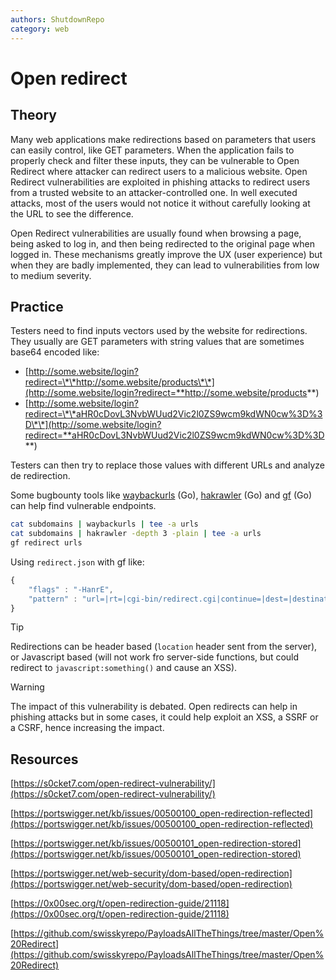 ```yaml
---
authors: ShutdownRepo
category: web
---
```


# Open redirect

## Theory

Many web applications make redirections based on parameters that users can easily control, like GET parameters. When the application fails to properly check and filter these inputs, they can be vulnerable to Open Redirect where attacker can redirect users to a malicious website. Open Redirect vulnerabilities are exploited in phishing attacks to redirect users from a trusted website to an attacker-controlled one. In well executed attacks, most of the users would not notice it without carefully looking at the URL to see the difference.

Open Redirect vulnerabilities are usually found when browsing a page, being asked to log in, and then being redirected to the original page when logged in. These mechanisms greatly improve the UX (user experience) but when they are badly implemented, they can lead to vulnerabilities from low to medium severity.

## Practice

Testers need to find inputs vectors used by the website for redirections. They usually are GET parameters with string values that are sometimes base64 encoded like:

* [http://some.website/login?redirect=\*\*http://some.website/products\*\*](http://some.website/login?redirect=**http://some.website/products**)
* [http://some.website/login?redirect=\*\*aHR0cDovL3NvbWUud2Vic2l0ZS9wcm9kdWN0cw%3D%3D\*\*](http://some.website/login?redirect=**aHR0cDovL3NvbWUud2Vic2l0ZS9wcm9kdWN0cw%3D%3D**)

Testers can then try to replace those values with different URLs and analyze de redirection.

Some bugbounty tools like [waybackurls](https://github.com/tomnomnom/waybackurls) (Go), [hakrawler](https://github.com/hakluke/hakrawler) (Go) and [gf](https://github.com/tomnomnom/gf) (Go) can help find vulnerable endpoints.

```bash
cat subdomains | waybackurls | tee -a urls
cat subdomains | hakrawler -depth 3 -plain | tee -a urls
gf redirect urls
```

Using `redirect.json` with gf like:

```javascript
{
    "flags" : "-HanrE",
    "pattern" : "url=|rt=|cgi-bin/redirect.cgi|continue=|dest=|destination=|go=|out=|redir=|redirect_uri=|redirect_url=|return=|return_path=|returnTo=|rurl=|target=|view=|from_url=|load_url=|file_url=|page_url=|file_name=|page=|folder=|folder_url=|login_url=|img_url=|return_url=|return_to=|next=|redirect=|redirect_to=|logout=|checkout=|checkout_url=|goto=|next_page=|file=|load_file="
}
```

> [!TIP]
> Redirections can be header based (`location` header sent from the server), or Javascript based (will not work fro server-side functions, but could redirect to `javascript:something()` and cause an XSS).

> [!WARNING]
> The impact of this vulnerability is debated. Open redirects can help in phishing attacks but in some cases, it could help exploit an XSS, a SSRF or a CSRF, hence increasing the impact.

## Resources

[https://s0cket7.com/open-redirect-vulnerability/](https://s0cket7.com/open-redirect-vulnerability/)

[https://portswigger.net/kb/issues/00500100_open-redirection-reflected](https://portswigger.net/kb/issues/00500100_open-redirection-reflected)

[https://portswigger.net/kb/issues/00500101_open-redirection-stored](https://portswigger.net/kb/issues/00500101_open-redirection-stored)

[https://portswigger.net/web-security/dom-based/open-redirection](https://portswigger.net/web-security/dom-based/open-redirection)

[https://0x00sec.org/t/open-redirection-guide/21118](https://0x00sec.org/t/open-redirection-guide/21118)

[https://github.com/swisskyrepo/PayloadsAllTheThings/tree/master/Open%20Redirect](https://github.com/swisskyrepo/PayloadsAllTheThings/tree/master/Open%20Redirect)